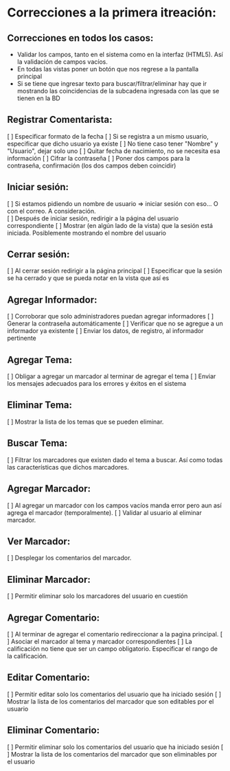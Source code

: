 # Correcciones a la primera itreación:

## Correcciones en todos los casos:

- Validar los campos, tanto en el sistema como en la interfaz (HTML5). Así la validación de campos vacíos. 
- En todas las vistas poner un botón que nos regrese a la pantalla principal
- Si se tiene que ingresar texto para buscar/filtrar/eliminar hay que ir mostrando las coincidencias de la subcadena ingresada con las que se tienen en la BD

## Registrar Comentarista:

[ ] Especificar formato de la fecha
[ ] Si se registra a un mismo usuario, especificar que dicho usuario ya existe
[ ] No tiene caso tener "Nombre" y "Usuario", dejar solo uno
[ ] Quitar fecha de nacimiento, no se necesita esa información
[ ] Cifrar la contraseña
[ ] Poner dos campos para la  contraseña, confirmación (los dos campos deben coincidir) 

## Iniciar sesión:

[ ] Si estamos pidiendo un nombre de usuario => iniciar sesión con  eso... O con el correo. A consideración.  
[ ] Después de iniciar sesión, redirigir a la página del usuario correspondiente
[ ] Mostrar (en algún lado de la vista) que la sesión está iniciada. Posiblemente mostrando el nombre del usuario

## Cerrar sesión:

[ ] Al cerrar sesión redirigir a la página principal
[ ] Especificar que la sesión se ha cerrado y que se pueda notar en la vista que así es 

## Agregar Informador:

[ ] Corroborar que solo administradores puedan agregar informadores
[ ] Generar la contraseña automáticamente 
[ ] Verificar que no se agregue a un informador ya existente
[ ] Enviar los datos, de registro, al informador pertinente

## Agregar Tema:

[ ] Obligar a agregar un marcador al terminar de agregar el tema
[ ] Enviar los mensajes adecuados para los errores y éxitos en el sistema

## Eliminar Tema:

[ ] Mostrar la lista de los temas que se pueden eliminar.

## Buscar Tema:

[ ] Filtrar los marcadores que existen dado el tema a buscar. Así como todas las características que dichos marcadores.

## Agregar Marcador:

[ ] Al agregar un marcador con los campos vacíos manda error pero aun así agrega el marcador (temporalmente).
[ ] Validar al usuario al eliminar marcador.

## Ver Marcador:

[ ] Desplegar los comentarios del marcador.

## Eliminar Marcador:

[ ] Permitir eliminar solo los marcadores del usuario en cuestión 

## Agregar Comentario:

[ ] Al terminar de agregar el comentario redireccionar a la pagina principal.
[ ] Asociar el marcador al tema y marcador correspondientes
[ ] La calificación no tiene que ser un campo obligatorio. Especificar el rango de la calificación.

## Editar Comentario:

[ ] Permitir editar solo los comentarios del usuario que ha iniciado sesión 
[ ] Mostrar la lista de los comentarios del marcador que son editables por el usuario

## Eliminar Comentario:

[ ] Permitir eliminar solo los comentarios del usuario que ha iniciado sesión 
[ ] Mostrar la lista de los comentarios del marcador que son eliminables por el usuario
